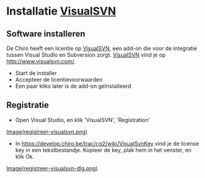 Installatie [VisualSVN](VisualSVN.md)
=============================

Software installeren
--------------------

De Chiro heeft een licentie op [VisualSVN](VisualSVN.md), een add-on die voor de
integratie tussen Visual Studio en Subversion zorgt. [VisualSVN](VisualSVN.md)
vind je op http://www.visualsvn.com/.

-   Start de installer
-   Accepteer de licentievoorwaarden
-   Een paar kliks later is de add-on geïnstalleerd

Registratie
-----------

-   Open Visual Studio, en klik 'VisualSVN', 'Registration'

[Image(registreer-visualsvn.png)](Image(registreer-visualsvn.png).md)

-   In https://develop.chiro.be/trac/cg2/wiki/VisualSvnKey vind je de
    license key in een tekstbestandje. Kopieer de key, plak hem in het
    venster, en klik Ok.

[Image(registreer-visualsvn-dlg.png)](Image(registreer-visualsvn-dlg.png).md)
